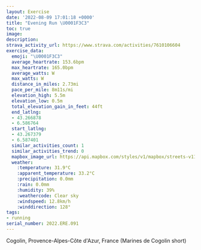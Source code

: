 ```yaml
---
layout: Exercise
date: '2022-08-09 17:01:18 +0000'
title: "Evening Run \U0001F3C3"
toc: true
image:
description:
strava_activity_url: https://www.strava.com/activities/7610106604
exercise_data:
  emoji: "\U0001F3C3"
  average_heartrate: 153.6bpm
  max_heartrate: 165.0bpm
  average_watts: W
  max_watts: W
  distance_in_miles: 2.73mi
  pace_per_mile: 8m11s/mi
  elevation_high: 5.5m
  elevation_low: 0.5m
  total_elevation_gain_in_feet: 44ft
  end_latlng:
  - 43.266878
  - 6.586764
  start_latlng:
  - 43.267379
  - 6.587401
  similar_activities_count: 1
  similar_activities_trend: 0
  mapbox_image_url: https://api.mapbox.com/styles/v1/mapbox/streets-v11/static/path-5+787af2-1.0(atagGgreg%40hBUVjAF%60%40%3FTEh%40_%40fBGJERMP_%40LWTGNONKFS%3FMCUI%5BU_%40OKVYjFk%40tBAJIV%3FXBPNd%40PLFLNJDH%40ZAPOVEf%40DbA%60%40dB%5ENh%40Sl%40e%40HS%5Ek%40DSAUFQNCT%3FJER%40ZqAHQBONc%40LOFKNe%40TsAFKR%3FV%5BVKLKLCXQx%40iADMNKXBb%40TV%40ZHNLHBVRfA%60%40t%40%3F%5CHHHP%40FEFS%40OG%7D%40D_AJ%7D%40EQ%40QNc%40%40YJ_%40FeBNe%40Fi%40Ne%40QmB%40UDQAWEOAYQ_%40Ag%40EU%3F%7D%40Oe%40Oy%40k%40s%40ESBk%40NJBAd%40%5BLa%40FMJg%40ROh%40aAPQV_%40%60%40gAHi%40zAc%40Fl%40%40~%40GVWLK%5EMj%40Wj%40_%40LKPUJe%40j%40%5Bj%40Id%40%5Dp%40ERIL%7D%40g%40GYUYOM%7B%40WYSYI%5BMcAs%40KC%5BQOGZ%5C%5CPHJr%40XJJDXI~%40%3F%5CBXFNt%40%60%40b%40n%40ZnAHbAL%7C%40Kb%40CVELKNCNMVMBm%40GQ%40IDYbADf%40TTPF%5EBt%40b%40JBRBf%40%5CHHNRFPB%5CGd%40%3Fj%40K%7C%40Kf%40CV%3FPKtAIFMAc%40e%40QBQGw%40_%40%5BI%5DOOBKAOIMKK_%40MOKAu%40m%40%5BIQJY%7C%40YXIAMLGj%40Ob%40Ej%40EPa%40ZEXM%60%40If%40ITUZSb%40Kp%40Yt%40IHUAK%40QHKLIn%40O%5EWZELSDIHQFICQ%3FMKSa%40_%40wAIuANOHYOaBWAWQIq%40Fa%40RMZeARqAC_AF_AFe%40HSLQJAlA%60%40FFPFLGJSb%40a%40HQJg%40%40i%40Ps%40D_%40),pin-s-s+e5b22e(6.5874,43.26737),pin-s-f+89ae00(6.58676,43.26687000000001)/auto/800x800?access_token=pk.eyJ1Ijoiam9zaGJlY2ttYW4iLCJhIjoiY205eWR2aDd1MWZ6djJrbXc4a3M0bWZleiJ9.XiG9OWkNcZk2QzjJbxLB4A
  weather:
    :temperature: 31.9°C
    :apparent_temperature: 33.2°C
    :precipitation: 0.0mm
    :rain: 0.0mm
    :humidity: 39%
    :weathercode: Clear sky
    :windspeed: 12.8km/h
    :winddirection: 128°
tags:
- running
serial_number: 2022.ERE.091
---
```

Cogolin, Provence-Alpes-Côte d'Azur, France (Marines de Cogolin short)
